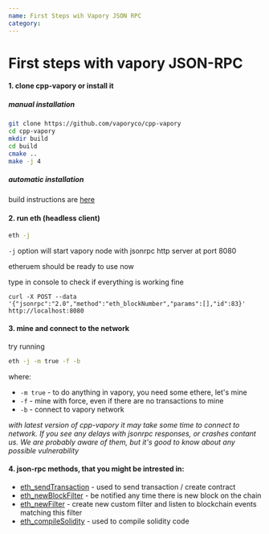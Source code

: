 ```yaml
---
name: First Steps wih Vapory JSON RPC
category: 
---
```


# First steps with vapory JSON-RPC


#### 1. clone cpp-vapory or install it

##### manual installation 

```bash
git clone https://github.com/vaporyco/cpp-vapory
cd cpp-vapory
mkdir build
cd build
cmake ..
make -j 4
```	

##### automatic installation 

build instructions are [here](https://github.com/vaporyco/cpp-vapory/wiki/Installing-clients)


#### 2. run eth (headless client)

```bash
eth -j
```

`-j` option will start vapory node with jsonrpc http server at port 8080

etheruem should be ready to use now

type in console to check if everything is working fine

```
curl -X POST --data '{"jsonrpc":"2.0","method":"eth_blockNumber","params":[],"id":83}' http://localhost:8080
```

#### 3. mine and connect to the network

try running

```bash
eth -j -m true -f -b
```

where:
- `-m true` - to do anything in vapory, you need some ethere, let's mine
- `-f` - mine with force, even if there are no transactions to mine
- `-b` - connect to vapory network

*with latest version of cpp-vapory it may take some time to connect to network. If you see any delays with jsonrpc responses, or crashes contant us. We are probably aware of them, but it's good to know about any possible vulnerability*

#### 4. json-rpc methods, that you might be intrested in:

- [eth_sendTransaction](https://github.com/vaporyco/wiki/wiki/JSON-RPC#eth_sendtransaction) - used to send transaction / create contract 
- [eth_newBlockFilter](https://github.com/vaporyco/wiki/wiki/JSON-RPC#eth_newblockfilter) - be notified any time there is new block on the chain
- [eth_newFilter](https://github.com/vaporyco/wiki/wiki/JSON-RPC#eth_newfilter) - create new custom filter and listen to blockchain events matching this filter
- [eth_compileSolidity](https://github.com/vaporyco/wiki/wiki/JSON-RPC#eth_compilesolidity) - used to compile solidity code



















